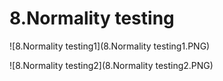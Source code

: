 # 8.Normality testing

![8.Normality testing1](8.Normality testing1.PNG)

![8.Normality testing2](8.Normality testing2.PNG)